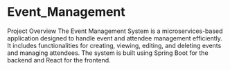 # Event_Management
Project Overview The Event Management System is a microservices-based application designed to handle event and attendee management efficiently. It includes functionalities for creating, viewing, editing, and deleting events and managing attendees. The system is built using Spring Boot for the backend and React for the frontend.
